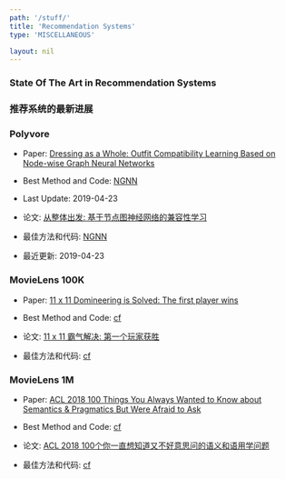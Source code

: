 ```yaml
---
path: '/stuff/'
title: 'Recommendation Systems'
type: 'MISCELLANEOUS'

layout: nil
---
```


### State Of The Art in Recommendation Systems  
### 推荐系统的最新进展 

### Polyvore

* Paper: [Dressing as a Whole: Outfit Compatibility Learning Based on Node-wise Graph Neural Networks](https://arxiv.org/pdf/1902.08009v1.pdf)

* Best Method and Code: [NGNN](https://github.com/CRIPAC-DIG/NGNN)

* Last Update: 2019-04-23

* 论文: [从整体出发: 基于节点图神经网络的兼容性学习](https://arxiv.org/pdf/1902.08009v1.pdf)

* 最佳方法和代码: [NGNN](https://github.com/CRIPAC-DIG/NGNN)

* 最近更新: 2019-04-23

### MovieLens 100K

* Paper: [11 x 11 Domineering is Solved: The first player wins](https://arxiv.org/pdf/1602.05404v1.pdf)

* Best Method and Code: [cf]()

* 论文: [11 x 11 霸气解决: 第一个玩家获胜](https://arxiv.org/pdf/1602.05404v1.pdf)

* 最佳方法和代码: [cf]()

### MovieLens 1M

* Paper: [ACL 2018 100 Things You Always Wanted to Know about Semantics & Pragmatics But Were Afraid to Ask](http://aclweb.org/anthology/P18-5001)

* Best Method and Code: [cf]()

* 论文: [ACL 2018 100个你一直想知道又不好意思问的语义和语用学问题](http://aclweb.org/anthology/P18-5001)

* 最佳方法和代码: [cf]()

